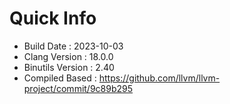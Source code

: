 # Quick Info
* Build Date : 2023-10-03
* Clang Version : 18.0.0
* Binutils Version : 2.40
* Compiled Based : https://github.com/llvm/llvm-project/commit/9c89b295
